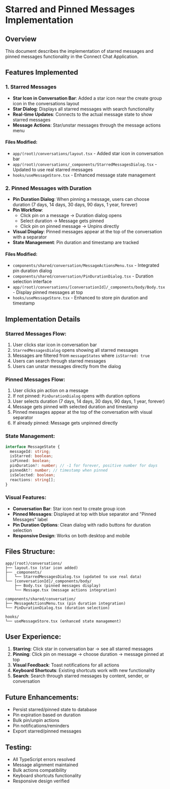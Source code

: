 # Starred and Pinned Messages Implementation

## Overview
This document describes the implementation of starred messages and pinned messages functionality in the Connect Chat Application.

## Features Implemented

### 1. Starred Messages
- **Star Icon in Conversation Bar**: Added a star icon near the create group icon in the conversations layout
- **Star Dialog**: Displays all starred messages with search functionality
- **Real-time Updates**: Connects to the actual message state to show starred messages
- **Message Actions**: Star/unstar messages through the message actions menu

#### Files Modified:
- `app/(root)/conversations/layout.tsx` - Added star icon in conversation bar
- `app/(root)/conversations/_components/StarredMessagesDialog.tsx` - Updated to use real starred messages
- `hooks/useMessageStore.tsx` - Enhanced message state management

### 2. Pinned Messages with Duration
- **Pin Duration Dialog**: When pinning a message, users can choose duration (7 days, 14 days, 30 days, 90 days, 1 year, forever)
- **Pin Workflow**: 
  - Click pin on a message → Duration dialog opens
  - Select duration → Message gets pinned
  - Click pin on pinned message → Unpins directly
- **Visual Display**: Pinned messages appear at the top of the conversation with a separator
- **State Management**: Pin duration and timestamp are tracked

#### Files Modified:
- `components/shared/conversation/MessageActionsMenu.tsx` - Integrated pin duration dialog
- `components/shared/conversation/PinDurationDialog.tsx` - Duration selection interface
- `app/(root)/conversations/[conversationId]/_components/body/Body.tsx` - Display pinned messages at top
- `hooks/useMessageStore.tsx` - Enhanced to store pin duration and timestamp

## Implementation Details

### Starred Messages Flow:
1. User clicks star icon in conversation bar
2. `StarredMessagesDialog` opens showing all starred messages
3. Messages are filtered from `messageStates` where `isStarred: true`
4. Users can search through starred messages
5. Users can unstar messages directly from the dialog

### Pinned Messages Flow:
1. User clicks pin action on a message
2. If not pinned: `PinDurationDialog` opens with duration options
3. User selects duration (7 days, 14 days, 30 days, 90 days, 1 year, forever)
4. Message gets pinned with selected duration and timestamp
5. Pinned messages appear at the top of the conversation with visual separator
6. If already pinned: Message gets unpinned directly

### State Management:
```typescript
interface MessageState {
  messageId: string;
  isStarred: boolean;
  isPinned: boolean;
  pinDuration?: number; // -1 for forever, positive number for days
  pinnedAt?: number; // timestamp when pinned
  isSelected: boolean;
  reactions: string[];
}
```

### Visual Features:
- **Conversation Bar**: Star icon next to create group icon
- **Pinned Messages**: Displayed at top with blue separator and "Pinned Messages" label
- **Pin Duration Options**: Clean dialog with radio buttons for duration selection
- **Responsive Design**: Works on both desktop and mobile

## Files Structure:
```
app/(root)/conversations/
├── layout.tsx (star icon added)
├── _components/
│   └── StarredMessagesDialog.tsx (updated to use real data)
└── [conversationId]/_components/body/
    ├── Body.tsx (pinned messages display)
    └── Message.tsx (message actions integration)

components/shared/conversation/
├── MessageActionsMenu.tsx (pin duration integration)
└── PinDurationDialog.tsx (duration selection)

hooks/
└── useMessageStore.tsx (enhanced state management)
```

## User Experience:
1. **Starring**: Click star in conversation bar → see all starred messages
2. **Pinning**: Click pin on message → choose duration → message pinned at top
3. **Visual Feedback**: Toast notifications for all actions
4. **Keyboard Shortcuts**: Existing shortcuts work with new functionality
5. **Search**: Search through starred messages by content, sender, or conversation

## Future Enhancements:
- Persist starred/pinned state to database
- Pin expiration based on duration
- Bulk pin/unpin actions
- Pin notifications/reminders
- Export starred/pinned messages

## Testing:
- All TypeScript errors resolved
- Message alignment maintained
- Bulk actions compatibility
- Keyboard shortcuts functionality
- Responsive design verified
